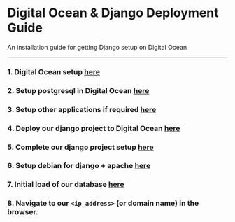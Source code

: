 # Digital Ocean & Django Deployment Guide

An installation guide for getting Django setup on Digital Ocean

----------

### 1. Digital Ocean setup [here](./digital_ocean_setup.md)


### 2. Setup postgresql in Digital Ocean [here](./production_postgresql.md)


### 3. Setup other applications if required [here](./production_other_applications.md)


### 4. Deploy our django project to Digital Ocean [here](./production_git.md)


### 5. Complete our django project setup [here](./production_django_setup.md)


### 6. Setup debian for django + apache [here](./debian_django_apache2.md)


### 7. Initial load of our database [here](./production_initialize_db.md)


### 8. Navigate to our `<ip_address>` (or domain name) in the browser.

